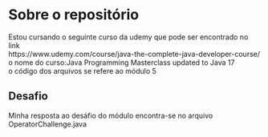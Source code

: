 <h1>Sobre o repositório</h1>
Estou cursando o seguinte curso da udemy que pode ser encontrado no link <br>
https://www.udemy.com/course/java-the-complete-java-developer-course/<br>
o nome do curso:Java Programming Masterclass updated to Java 17<br>
o código dos arquivos se refere ao módulo 5
<h2>Desafio</h2>
Minha resposta ao desáfio do módulo encontra-se no arquivo OperatorChallenge.java
